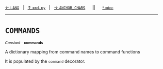 [&#8592; `LANG`](xmd.py--lang.md)&nbsp;&nbsp;&nbsp;|&nbsp;&nbsp;&nbsp;[&#8593; `xmd.py`](xmd.py.md)&nbsp;&nbsp;&nbsp;|&nbsp;&nbsp;&nbsp;[&#8594; `ANCHOR_CHARS`](xmd.py--anchor_chars.md)&nbsp;&nbsp;&nbsp;&nbsp;&nbsp;&nbsp;||&nbsp;&nbsp;&nbsp;&nbsp;&nbsp;&nbsp;<small>[\* xdoc](../xdoc/xmd.py.xmd#L68)</small>
***

# `COMMANDS`
<small>*Constant* - **commands**</small>  

A dictionary mapping from command names to command functions

It is populated by the `command` decorator.


